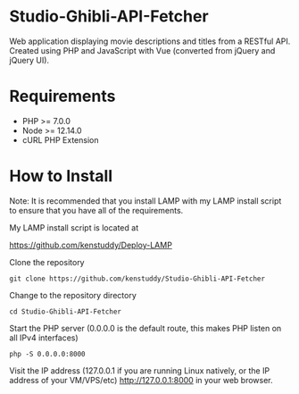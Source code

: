 # Studio-Ghibli-API-Fetcher
Web application displaying movie descriptions and titles from a RESTful API. Created using PHP and JavaScript with Vue (converted from jQuery and jQuery UI). 

# Requirements
* PHP >= 7.0.0
* Node >= 12.14.0
* cURL PHP Extension

# How to Install
Note: It is recommended that you install LAMP with my LAMP install script to ensure that you have all of the requirements.

My LAMP install script is located at

https://github.com/kenstuddy/Deploy-LAMP

Clone the repository

```
git clone https://github.com/kenstuddy/Studio-Ghibli-API-Fetcher
```

Change to the repository directory

```
cd Studio-Ghibli-API-Fetcher
```

Start the PHP server (0.0.0.0 is the default route, this makes PHP listen on all IPv4 interfaces)

```
php -S 0.0.0.0:8000
```

Visit the IP address (127.0.0.1 if you are running Linux natively, or the IP address of your VM/VPS/etc) http://127.0.0.1:8000 in your web browser.

